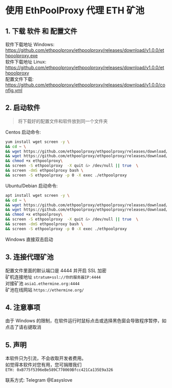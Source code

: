 # 使用 EthPoolProxy 代理 ETH 矿池

## 1. 下载 软件 和 配置文件

软件下载地址 Windows: https://github.com/ethpoolproxy/ethpoolproxy/releases/download/v1.0.0/ethpoolproxy.exe  
软件下载地址 Linux: https://github.com/ethpoolproxy/ethpoolproxy/releases/download/v1.0.0/ethpoolproxy  
配置文件下载: https://github.com/ethpoolproxy/ethpoolproxy/releases/download/v1.0.0/config.yml  

## 2. 启动软件

> 将下载好的配置文件和软件放到同一个文件夹

Centos 启动命令:

```bash
yum install wget screen -y \
&& cd ~ \
&& wget https://github.com/ethpoolproxy/ethpoolproxy/releases/download/v1.0.0/ethpoolproxy -O ethpoolproxy \
&& wget https://github.com/ethpoolproxy/ethpoolproxy/releases/download/v1.0.0/config.yml -O config.yml \
&& chmod +x ethpoolproxy\
&& screen -S ethpoolproxy  -X quit &> /dev/null || true  \
&& screen -dmS ethpoolproxy bash \
&& screen -S ethpoolproxy -p 0 -X exec ./ethpoolproxy
```

Ubuntu/Debian 启动命令:

```bash
apt install wget screen -y \
&& cd ~ \
&& wget https://github.com/ethpoolproxy/ethpoolproxy/releases/download/v1.0.0/ethpoolproxy -O ethpoolproxy \
&& wget https://github.com/ethpoolproxy/ethpoolproxy/releases/download/v1.0.0/config.yml -O config.yml \
&& chmod +x ethpoolproxy\
&& screen -S ethpoolproxy  -X quit &> /dev/null || true  \
&& screen -dmS ethpoolproxy bash \
&& screen -S ethpoolproxy -p 0 -X exec ./ethpoolproxy
```

Windows 直接双击启动

## 3. 连接代理矿池

配置文件里面的默认端口是 4444 并开启 SSL 加密  
矿机连接地址 ``stratum+ssl://你的服务器IP:4444``  
对接矿池 ``asia1.ethermine.org:4444``  
矿池在线网站 ``https://ethermine.org/``


## 4. 注意事项

由于 Windows 的限制，在软件运行时鼠标点击或选择黑色窗会导致程序暂停，如点击了请右键取消

## 5. 声明

本软件只为引流，不会收取开发者费用。  
如觉得本软件对您有用，您可捐赠我们  
``ETH: 0xB775f5396eBe589C770069Bfcc421Ca135E9a326``

联系方式: Telegram @Easyslove

